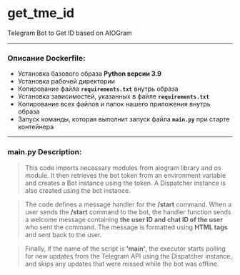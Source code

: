 # get_tme_id
Telegram Bot to Get ID based on AIOGram

---

### **Описание Dockerfile:**
- Установка базового образа **Python версии 3.9**
- Установка рабочей директории
- Копирование файла **`requirements.txt`** внутрь образа
- Установка зависимостей, указанных в файле **`requirements.txt`**
- Копирование всех файлов и папок нашего приложения внутрь образа
- Запуск команды, которая выполнит запуск файла **`main.py`** при старте контейнера

---

### **main.py Description:**

> This code imports necessary modules from aiogram library and os module. It then retrieves the bot token from an environment variable and creates a Bot instance using the token. A Dispatcher instance is also created using the bot instance.

> The code defines a message handler for the **/start** command. When a user sends the **/start** command to the bot, the handler function sends a welcome message containing **the user ID and chat ID of the user** who sent the command. The message is formatted using **HTML tags** and sent back to the user.

> Finally, if the name of the script is **'main'**, the executor starts polling for new updates from the Telegram API using the Dispatcher instance, and skips any updates that were missed while the bot was offline.
